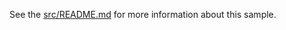 See the [src/README.md](https://github.com/Azure/azure-sdk-for-net/blob/main/sdk/keyvault/samples/keyvaultproxy/src/README.md) for more information about this sample.
